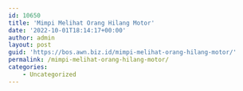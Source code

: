 ```yaml
---
id: 10650
title: 'Mimpi Melihat Orang Hilang Motor'
date: '2022-10-01T18:14:17+00:00'
author: admin
layout: post
guid: 'https://bos.awn.biz.id/mimpi-melihat-orang-hilang-motor/'
permalink: /mimpi-melihat-orang-hilang-motor/
categories:
    - Uncategorized
---
```


